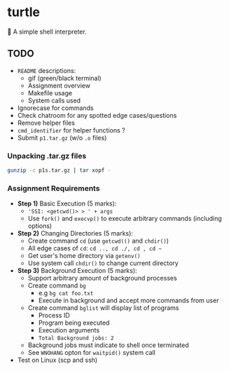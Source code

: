 # turtle
:turtle: A simple shell interpreter.

## TODO
+ `README` descriptions:
  + gif (green/black terminal)
  + Assignment overview
  + Makefile usage
  + System calls used
+ Ignorecase for commands
+ Check chatroom for any spotted edge cases/questions
+ Remove helper files
+ `cmd_identifier` for helper functions ?
+ Submit `p1.tar.gz` (w/o `.o` files)

### Unpacking .tar.gz files
```bash
gunzip -c p1s.tar.gz | tar xopf -
```

### Assignment Requirements
+ **Step 1)** Basic Execution (5 marks):
  + `'SSI: <getcwd()> > ' + args`
  + Use `fork()` and `execvp()` to execute arbitrary commands (including options)
+ **Step 2)** Changing Directories (5 marks):
  + Create command `cd` (use `getcwd(()` and `chdir()`)
  + All edge cases of `cd`: `cd .., cd ./, cd , cd ~`
  + Get user's home directory via `getenv()`
  + Use system call `chdir()` to change current directory
+ **Step 3)** Background Execution (5 marks):
  + Support arbitrary amount of background processes
  + Create command `bg`
    + e.g `bg cat foo.txt`
    + Execute in background and accept more commands from user
  + Create command `bglist` will display list of programs
    + Process ID
    + Program being executed
    + Execution arguments
    + `Total Background jobs: 2`
  + Background jobs must indicate to shell once terminated
  + See `WNOHANG` opton for `waitpid()` system call
+ Test on Linux (scp and ssh)
